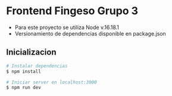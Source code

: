 # Frontend Fingeso Grupo 3

- Para este proyecto se utiliza Node v.16.18.1
- Versionamiento de dependencias disponible en package.json

## Inicializacion

```bash
# Instalar dependencias
$ npm install

# Iniciar server en localhost:3000
$ npm run dev
```
